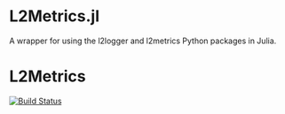 # L2Metrics.jl

A wrapper for using the l2logger and l2metrics Python packages in Julia.

# L2Metrics

[![Build Status](https://github.com/AP6YC/L2Metrics.jl/actions/workflows/CI.yml/badge.svg?branch=master)](https://github.com/AP6YC/L2Metrics.jl/actions/workflows/CI.yml?query=branch%3Amaster)
